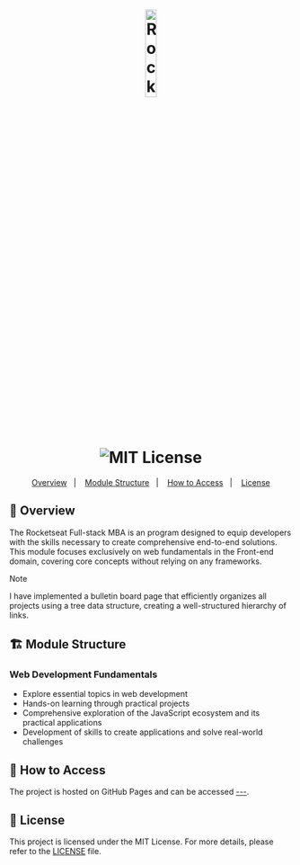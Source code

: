 <h1 align="center">
  <div align="center">
    <img src="https://app.rocketseat.com.br/_next/image?url=https%3A%2F%2Fxesque.rocketseat.dev%2Fplatform%2F1720017956346.svg&w=128&q=75" width="20%" alt="Rocketseat Logo" />
  </div>
  <img src="https://img.shields.io/badge/license-MIT-green" alt="MIT License"/>
</h1>

<p align="center">
  <a href="#overview">Overview</a>&nbsp;&nbsp;&nbsp;|&nbsp;&nbsp;&nbsp;
  <a href="#module-structure">Module Structure</a>&nbsp;&nbsp;&nbsp;|&nbsp;&nbsp;&nbsp;
  <a href="#how-to-access">How to Access</a>&nbsp;&nbsp;&nbsp;|&nbsp;&nbsp;&nbsp;
  <a href="#license">License</a>
</p>

<h2 id="overview">🚀 Overview</h2>

<p>
  The Rocketseat Full-stack MBA is an program designed to equip developers with the skills necessary to create comprehensive end-to-end solutions. This module focuses exclusively on web fundamentals in the Front-end domain, covering core concepts without relying on any frameworks.
</p>

  > [!NOTE]  
  >  </strong> I have implemented a bulletin board page that efficiently organizes all projects using a tree data structure, creating a well-structured hierarchy of links.

<h2 id="module-structure">🏗️ Module Structure</h2>

<h3>Web Development Fundamentals</h3>

<ul>
  <li>Explore essential topics in web development</li>
  <li>Hands-on learning through practical projects</li>
  <li>Comprehensive exploration of the JavaScript ecosystem and its practical applications</li>
  <li>Development of skills to create applications and solve real-world challenges</li>
</ul>

<h2 id="how-to-access">🔗 How to Access</h2>

<p>
  The project is hosted on GitHub Pages and can be accessed <a href="#">---</a>.
</p>

<h2 id="license">📄 License</h2>

<p>
  This project is licensed under the MIT License. For more details, please refer to the <a href="https://github.com/Skitttz/MBA-Rocketseat/blob/main/LICENSE">LICENSE</a> file.
</p>
